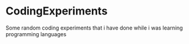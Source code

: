 # CodingExperiments
Some random coding experiments that i have done while i was learning programming languages
